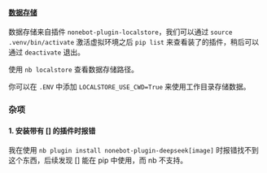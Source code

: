 
#### [数据存储](https://nonebot.dev/docs/next/best-practice/data-storing)

数据存储来自插件 `nonebot-plugin-localstore`，我们可以通过 `source .venv/bin/activate` 激活虚拟环境之后 `pip list` 来查看装了的插件，稍后可以通过 `deactivate` 退出。

使用 `nb localstore` 查看数据存储路径。

你可以在 `.ENV` 中添加 `LOCALSTORE_USE_CWD=True` 来使用工作目录存储数据。

### 杂项

#### 1. 安装带有 [] 的插件时报错

我在使用 `nb plugin install nonebot-plugin-deepseek[image]` 时报错找不到这个东西，后续发现 [] 能在 pip 中使用，而 nb 不支持。